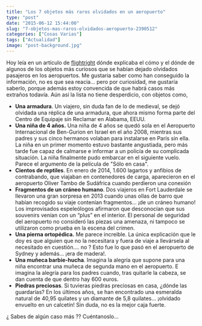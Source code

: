 ```yaml
---
title: "Los 7 objetos más raros olvidados en un aeropuerto"
type: "post"
date: "2015-06-12 15:44:00"
slug: "7-objetos-mas-raros-olvidados-aeropuerto-2390512"
categories: ["Cosas Varias"]
tags: ["Actualidad"]
image: "post-background.jpg"
---
```


 Hoy leía en un artículo de [flightright](http://www.flightright.es/) dónde explicaba el cómo y el dónde de algunos de los objetos más curiosos que se habían dejado olvidados pasajeros en los aeropuertos. Me gustaria saber como han conseguido la información, no es que sea reacia... pero por curiosidad, me gustaría saberlo, porque además estoy convencida de que habrá casos más extraños todavía. Aún así la lista no tiene desperdicio, con objetos como,

- **Una armadura**. Un viajero, sin duda fan de lo de medieval, se dejó olvidada una réplica de una armadura, que ahora mismo forma parte del Centro de Equipaje sin Reclamar en Alabama, EEUU.
- **Una niña de 4 años.** Una niña de 4 años se quedó sola en el Aeropuerto Internacional de Ben-Gurion en Israel en el año 2008, mientras sus padres y sus cinco hermanos volaban para instalarse en París sin ella. La niña en un primer momento estuvo bastante angustiada, pero más tarde fue capaz de calmarse e informar a un policía de su complicada situación. La niña finalmente pudo embarcar en el siguiente vuelo. Parece el argumento de la película de "Sólo en casa".
- **Cientos de reptiles**. En enero de 2014, 1.600 lagartos y anfibios de contrabando, que viajaban en contenedores de carga, aparecieron en el aeropuerto Oliver Tambo de Sudáfrica cuando perdieron una conexión
- **Fragmentos de un cráneo humano**. Dos viajeros en Fort Lauderdale se llevaron una gran sorpresa en 2013 cuando unas ollas de barro que habían recogido su viaje contenían fragmentos… ¡de un cráneo humano! Los improvisados espeleólogos afirmaron que desconocían que sus souvenirs venían con un “plus” en el interior. El personal de seguridad del aeropuerto no consideró las piezas una amenaza, ni tampoco se utilizaron como prueba en la escena del crimen.
- **Una pierna ortopédica.** Me parece increible. La única explicación que le doy es que alguien que no la necesitara y fuera de viaje a llevársela al necesitado en cuestión.... no ? Esto fue lo que pasó en el aeropuerto de Sydney y además… ¡era de madera!.
- **Una muñeca barbie-hucha**. Imagina la alegría que supone para una niña encontrar una muñeca de segunda mano en el aeropuerto. E imagina la alegría para los padres cuando, tras quitarle la cabeza, se dan cuenta de que dentro hay 600 euros.
- **Piedras preciosas**. Si tuvieras piedras preciosas en casa, ¿dónde las guardarías? En los últimos años, se han encontrado una esmeralda natural de 40,95 quilates y un diamante de 5,8 quilates… ¡olvidado envuelto en un calcetín! Sin duda, no es la mejor caja fuerte.

 ¿ Sabes de algún caso más ?? Cuéntanoslo...
